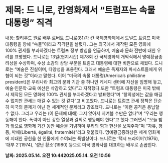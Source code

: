 # **제목: 드 니로, 칸영화제서 “트럼프는 속물 대통령” 직격**

  내용: 할리우드 원로 배우 로버트 드니로(81)가 칸 국제영화제에서 도널드 트럼프 미국 대통령을 향해 “속물”이라고 직격탄을 날렸다. 그는 외국에서 제작된 모든 영화에 100% 관세를 부과하겠다는 트럼프 정부 방침을 언급하며, 예술과 문화 전반에 대한 우려를 표명했다. 드니로는 13일(현지시간) 제78회 칸 국제영화제 개막식에서 명예황금종려상을 수상하며, 수상 소감의 상당 부분을 트럼프 대통령에 대한 비판으로 채웠다. 드니로는 “예술은 진실이며, 다양성을 포용한다. 그래서 예술은 독재자와 파시스트들에게 위협이 되는 것”이라고 말했다. 이어 “미국의 속물 대통령(America’s philistine president)은 우리나라 최고의 문화 기관 중 하나인 케네디 센터에 자신을 임명해 놓고, 예술·인문학·교육 예산은 삭감하고 있다”고 지적했다.또한 “트럼프 대통령은 미국 밖에서 제작된 모든 영화에 100% 관세를 부과하겠다고 발표했다”며 “창의성에는 값을 매길 수 없지만 관세는 매길 수 있는 것 같다”고 비꼬았다. 드니로는 트럼프 관세 정책은 단순히 미국의 문제가 아닌 전 세계적인 문제라고 강조했다. 드니로는 “이런 공격은 용납할 수 없다. 그리고 우리는 (이 문제에 대해) 그저 앉아서 지켜볼 수만은 없다”며 “우리는 행동해야 한다. 폭력이 아닌 강한 열정과 결의로 행동해야 한다”고 했다.그러면서 “오늘 밤과 앞으로 영화제 기간 동안 예술을 기념하며 우리의 힘과 헌신을 보여주자”며 “자유, 평등, 박애(Liberté, égalité, fraternité)”라고 덧붙였다. 명예황금종려상은 세계 영화계에 지대한 공헌을 한 인물에게 수여되는 특별상이다. 드니로는 ‘택시 드라이버’(1976), ‘대부 2’(1974), ‘성난 황소’(1980) 등으로 미국 영화사를 대표하는 배우로 손꼽힌다.

  **날짜: 2025.05.14. 오전 10:442025.05.14. 오전 10:56**